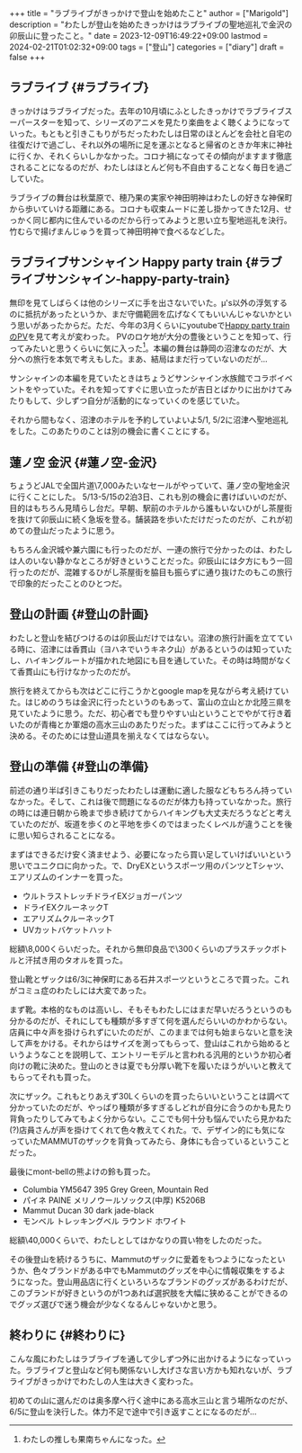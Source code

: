 +++
title = "ラブライブがきっかけで登山を始めたこと"
author = ["Marigold"]
description = "わたしが登山を始めたきっかけはラブライブの聖地巡礼で金沢の卯辰山に登ったこと。"
date = 2023-12-09T16:49:22+09:00
lastmod = 2024-02-21T01:02:32+09:00
tags = ["登山"]
categories = ["diary"]
draft = false
+++

## ラブライブ {#ラブライブ}

きっかけはラブライブだった。去年の10月頃にふとしたきっかけでラブライブスーパースターを知って、シリーズのアニメを見たり楽曲をよく聴くようになっていった。もともと引きこもりがちだったわたしは日常のほとんどを会社と自宅の往復だけで過ごし、それ以外の場所に足を運ぶとなると帰省のときか年末に神社に行くか、それくらいしかなかった。コロナ禍になってその傾向がますます徹底されることになるのだが、わたしはほとんど何も不自由することなく毎日を過ごしていた。

ラブライブの舞台は秋葉原で、穂乃果の実家や神田明神はわたしの好きな神保町から歩いていける距離にある。コロナも収束ムードに差し掛かってきた12月、せっかく同じ都内に住んでいるのだから行ってみようと思い立ち聖地巡礼を決行。竹むらで揚げまんじゅうを買って神田明神で食べるなどした。


## ラブライブサンシャイン Happy party train {#ラブライブサンシャイン-happy-party-train}

無印を見てしばらくは他のシリーズに手を出さないでいた。μ's以外の浮気するのに抵抗があったというか、まだ守備範囲を広げなくてもいいんじゃないかという思いがあったからだ。ただ、今年の3月くらいにyoutubeで[Happy party trainのPV](https://youtu.be/sdxI33R8EJ0)を見て考えが変わった。
PVのロケ地が大分の豊後ということを知って、行ってみたいと思うくらいに気に入った[^fn:1]。本編の舞台は静岡の沼津なのだが、大分への旅行を本気で考えもした。まあ、結局はまだ行っていないのだが...

サンシャインの本編を見ていたときはちょうどサンシャイン水族館でコラボイベントをやっていた。それを知ってすぐに思い立ったが吉日とばかりに出かけてみたりもして、少しずつ自分が活動的になっていくのを感じていた。

それから間もなく、沼津のホテルを予約していよいよ5/1, 5/2に沼津へ聖地巡礼をした。このあたりのことは別の機会に書くことにする。


## 蓮ノ空 金沢 {#蓮ノ空-金沢}

ちょうどJALで全国片道\\7,000みたいなセールがやっていて、蓮ノ空の聖地金沢に行くことにした。
5/13-5/15の2泊3日、これも別の機会に書けばいいのだが、目的はもちろん見晴らし台だ。早朝、駅前のホテルから誰もいないひがし茶屋街を抜けて卯辰山に続く急坂を登る。舗装路を歩いただけだったのだが、これが初めての登山だったように思う。

もちろん金沢城や兼六園にも行ったのだが、一連の旅行で分かったのは、わたしは人のいない静かなところが好きということだった。卯辰山には夕方にもう一回行ったのだが、混雑するひがし茶屋街を脇目も振らずに通り抜けたのもこの旅行で印象的だったことのひとつだ。


## 登山の計画 {#登山の計画}

わたしと登山を結びつけるのは卯辰山だけではない。沼津の旅行計画を立てている時に、沼津には香貫山（ヨハネでいうキネク山）があるというのは知っていたし、ハイキングルートが描かれた地図にも目を通していた。その時は時間がなくて香貫山にも行けなかったのだが。

旅行を終えてからも次はどこに行こうかとgoogle mapを見ながら考え続けていた。はじめのうちは金沢に行ったというのもあって、富山の立山とか北陸三県を見ていたように思う。ただ、初心者でも登りやすい山ということでやがて行き着いたのが青梅とか軍畑の高水三山のあたりだった。まずはここに行ってみようと決める。そのためには登山道具を揃えなくてはならない。


## 登山の準備 {#登山の準備}

前述の通り半ば引きこもりだったわたしは運動に適した服などもちろん持っていなかった。そして、これは後で問題になるのだが体力も持っていなかった。旅行の時には連日朝から晩まで歩き続けてからハイキングも大丈夫だろうなどと考えていたのだが、坂道を歩くのと平地を歩くのではまったくレベルが違うことを後に思い知らされることになる。

まずはできるだけ安く済ませよう、必要になったら買い足していけばいいという思いでユニクロに向かった。で、DryEXというスポーツ用のパンツとTシャツ、エアリズムのインナーを買った。

-   ウルトラストレッチドライEXジョガーパンツ
-   ドライEXクルーネックT
-   エアリズムクルーネックT
-   UVカットバケットハット

総額\\8,000くらいだった。それから無印良品で\\300くらいのプラスチックボトルと汗拭き用のタオルを買った。

登山靴とザックは6/3に神保町にある石井スポーツというところで買った。これがコミュ症のわたしには大変であった。

まず靴。本格的なものは高いし、そもそもわたしにはまだ早いだろうというのも分かるのだが、それにしても種類が多すぎて何を選んだらいいのかわからない。店員に中々声を掛けられずにいたのだが、このままでは何も始まらないと意を決して声をかける。それからはサイズを測ってもらって、登山はこれから始めるというようなことを説明して、エントリーモデルと言われる汎用的というか初心者向けの靴に決めた。登山のときは夏でも分厚い靴下を履いたほうがいいと教えてもらってそれも買った。

次にザック。これもとりあえず30Lくらいのを買ったらいいということは調べて分かっていたのだが、やっぱり種類が多すぎるしどれが自分に合うのかも見たり背負ったりしてみてもよく分からない。ここでも何十分も悩んでいたら見かねた(?)店員さんが声を掛けてくれて色々教えてくれた。で、デザイン的にも気になっていたMAMMUTのザックを背負ってみたら、身体にも合っているということだった。

最後にmont-bellの熊よけの鈴も買った。

-   Columbia YM5647 395 Grey Green, Mountain Red
-   パイネ PAINE メリノウールソックス(中厚) K5206B
-   Mammut Ducan 30 dark jade-black
-   モンベル トレッキングベル ラウンド ホワイト

総額\\40,000くらいで、わたしとしてはかなりの買い物をしたのだった。

その後登山を続けるうちに、Mammutのザックに愛着をもつようになったというか、色々ブランドがある中でもMammutのグッズを中心に情報収集をするようになった。登山用品店に行くといろいろなブランドのグッズがあるわけだが、このブランドが好きというのが1つあれば選択肢を大幅に狭めることができるのでグッズ選びで迷う機会が少なくなるんじゃないかと思う。


## 終わりに {#終わりに}

こんな風にわたしはラブライブを通して少しずつ外に出かけるようになっていった。ラブライブと登山など何も関係ないし大げさな言い方かも知れないが、ラブライブがきっかけでわたしの人生は大きく変わった。

初めての山に選んだのは奥多摩へ行く途中にある高水三山と言う場所なのだが、
6/5に登山を決行した。体力不足で途中で引き返すことになるのだが...

[^fn:1]: わたしの推しも果南ちゃんになった。
